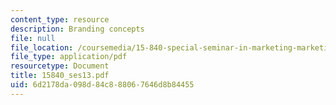 ```yaml
---
content_type: resource
description: Branding concepts
file: null
file_location: /coursemedia/15-840-special-seminar-in-marketing-marketing-management-spring-2004/6d2178da098d84c888067646d8b84455_15840_ses13.pdf
file_type: application/pdf
resourcetype: Document
title: 15840_ses13.pdf
uid: 6d2178da-098d-84c8-8806-7646d8b84455
---
```

